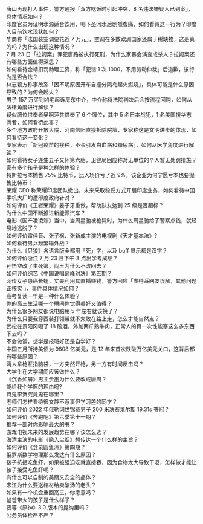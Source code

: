 唐山再现打人事件，警方通报「双方吃饭时引起冲突，8 名违法嫌疑人已到案」，具体情况如何？  
印度官员为证明水源适合饮用，喝下圣河水后剧烈腹痛，如何看待这一行为？印度人目前饮水现状如何？  
华商称「法国装空调要花近 7 万元」，空调在多数欧洲国家还属于稀缺物，这是真的吗？为什么出现这种情况？  
7 月 23 日「拉姆案」罪犯唐路被执行死刑，为什么家暴会演变成杀人？拉姆案还有哪些方面值得深思？  
如何看待金靖扣罚助理工资，称「犯错 1 次 1000，不用劳动仲裁」后道歉，该行为是否合法？  
林志颖方称事故系「因不明原因开车自撞分隔岛起火燃烧」，具体可能是什么原因导致的？为何会起火？  
男子 157 万买到凶宅起诉房东中介，中介称待法院判决后会按流程回购，如何从法律角度进行解读？  
疑似牌位供奉者吴啊萍共供奉了 6 个牌位，其中 5 名日本战犯，1 名美国援华志愿者，如何看待此事？  
多个地方政府开放大院，河南信阳直接拆除院墙，专家称这是文明进步的体现，如何看待这一变化？  
专家表示「新冠疫苗的接种，不会引发白血病和糖尿病」，如何从医学角度进行解读？  
如何看待女子连生五子又怀第六胎，卫健局回应称对无单位的个人暂无处罚措施？家有多个孩子是种怎样的体验？  
特斯拉亏本抛售 75% 比特币，比入场价亏了近 9%，该企业为何宁愿亏本也要抛售比特币？  
荣耀 CEO 称荣耀印度团队撤出，未来采取稳妥方式开展印度业务，如何看待中国手机大厂均遭印度政府针对？  
如何评价《王者荣耀》姜子牙重做，帮助队友达到 25 级是否超标？  
为什么中国不断推进新能源汽车？  
电影《国产凌凌漆》当中，当周星驰被枪毙时，为什么周星驰给了警察点钱，就轻易地逃脱了？  
如何评价雷佳音、张子枫、张新成主演的电视剧《天才基本法》?  
如何看待男乒频繁输外战？  
为什么《只狼》各语言版全都用「死」字，以及 buff 显示都是汉字？  
如何评价浙江 7 月 23 日下午 3 点出学考成绩？  
孙悟空改了生死簿，阎王为什么不改回去？  
如何评价综艺《中国说唱巅峰对决》第五期？  
网传女子患癌长蛆，丈夫利用其直播赚钱，警方回应「虐待系网友误解，其他问题正核实 」，事件具体情况如何？  
高考复读一年是一种什么体验？  
你的高三生活哪一个瞬间你觉得美好又值得？  
为什么很多网友都说电脑用 5 年左右就该换了？  
为什么只要我穿西装打领带就不太敢在路上走，怎么才能自然点？  
武松在景阳冈喝了 18 碗酒，外加两斤熟牛肉，正常人的胃一次性能塞这么多东西下去吗？  
不会做饭，想学是报班好还是自学好？  
中国五月所持美债为 9808 亿美元，是 12 年来首次跌破万亿美元关口，这背后都有哪些原因？  
两人拿枪互指脑袋，一方突然开枪，另一方有时间反击吗？  
大学生在大学期间应该做什么？  
《沉香如屑》男主余墨为什么要改成唐周？  
能给我个学医的理由吗?  
诗鬼李贺究竟鬼在哪里？  
老师们怎样看待很文静不惹事但学习差的同学？  
如何评价 2022 年俄勒冈世锦赛男子 200 米决赛莱尔斯 19.31s 夺冠？  
如何评价《奔跑吧》第六季第十一期？  
推荐一部对你影响最大的书？  
游戏电视未来的发展趋势在哪？该怎么选？  
海清主演的电影《隐入尘烟》想传达一个什么样的主旨？  
如何评价《登录圆鱼洲》第四期？  
俄罗斯数学物理那么发达有什么原因？  
孩子抗拒吃鱼虾，如果被强迫吃就直接吞，因为食物太大导致干呕，怎样做才能让孩子接受吃鱼虾呢？  
有什么可以自制的美丽又安全的晶体？  
宋江为什么要送棺材给卖酸汤的老头？  
如果有一个机会重回高三，你愿意吗？  
爸爸带大的孩子是什么样子？  
要等《原神》3.0 版本的提纳里吗？  
公务员体检严不严？  
